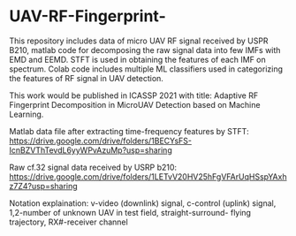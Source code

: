 # UAV-RF-Fingerprint-
This repository includes data of micro UAV RF signal received by USPR B210, matlab code for decomposing the raw signal data into few IMFs with EMD and EEMD. STFT is used in obtaining the features of each IMF on spectrum. Colab code includes multiple ML classifiers used in categorizing the features of RF signal in UAV detection.

This work would be published in ICASSP 2021 with title: Adaptive RF Fingerprint Decomposition in MicroUAV Detection based on Machine Learning.

Matlab data file after extracting time-frequency features by STFT: https://drive.google.com/drive/folders/1BECYsFS-IcnBZVThTevdL6yyWPvAzuMp?usp=sharing

Raw cf.32 signal data received by USRP b210: https://drive.google.com/drive/folders/1LETvV20HV25hFgVFArUqHSspYAxhz7Z4?usp=sharing

Notation explaination: v-video (downlink) signal, c-control (uplink) signal, 1,2-number of unknown UAV in test field, straight-surround- flying trajectory, RX#-receiver channel 
